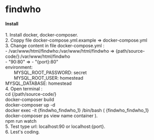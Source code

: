 # findwho
<h4>Install</h4>
1. Install docker, docker-composer.<br/>
2. Coppy file docker-compose.yml.example => docker-compose.yml<br/>
3. Change content in file docker-compose.yml :<br/>
    -  /var/www/html/findwho:/var/www/html/findwho => {path/source-code/}:/var/www/html/findwho<br/>
    - "90:80" => - "{port}:80"<br/>
     environment:<br/>
        MYSQL_ROOT_PASSWORD: secret<br/>
        MYSQL_ROOT_USER: homestead<br/>
        MYSQL_DATABASE: homestead<br/>
4. Open terminal :<br/>
  cd {/path/source-code/}<br/>
  docker-composer build<br/>
  docker-composer up -d<br/>
  docker exec -it {findwho_findwho_1} /bin/bash ( {findwho_findwho_1} docker-composer ps view name container ).<br/>
  npm run watch<br/>
5. Test type url: localhost:90 or localhost:{port}.<br/>
6. Lest's coding.
